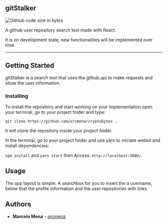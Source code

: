 ## gitStalker
![GitHub code size in bytes](https://img.shields.io/github/languages/code-size/arcmena/gitstalker.svg)

A github user repository search tool made with React.

It is on development state, new functionalities will be implemented over time.

---------------

## Getting Started

gitStalker is a search tool that uses the github.api to make requests and show the user information.

### Installing

To install the repository and start working on your implementation open your terminal, go to your project folder and type:
```
git clone https://github.com/arcmena/cryptobytes .
```
It will clone the repository inside your project folder.

In the terminal, go to your project folder and use yarn to iniciate webkit and install dependencies: 

```npm install```      and     ```yarn start```     then Access: ```http://localhost:3000/```. 


## Usage

The app layout is simple. A searchbox for you to insert the a username, below that the profile information and the user repositories with links


## Authors

* **Marcelo Mena** - [arcmena](https://github.com/arcmena)